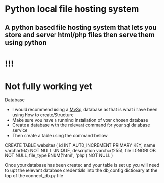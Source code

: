 # Python local file hosting system

## A python based file hosting system that lets you store and server html/php files then serve them using python

# !!!
# Not fully working yet

Database<br>
- I would recommend using a <a href="http://mysql.com/">MySql</a> database as that is what i have been using
How to create/Structure<br>
- Make sure you have a running installation of your chosen database
- Create a database with the relevant command for your sql database service
- Then create a table using the command bellow

CREATE TABLE websites (
id INT AUTO_INCREMENT PRIMARY KEY,
name varchar(64) NOT NULL UNIQUE,
description varchar(255),
file LONGBLOB NOT NULL,
file_type ENUM('html', 'php') NOT NULL
)

Once your database has been created and your table is set up you will need to upt the relevant database credentials into the db_config dictionary at the top of the connect_db.py file
